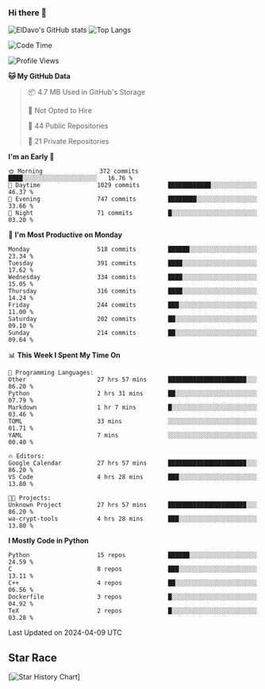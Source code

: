### Hi there 👋
![ElDavo's GitHub stats](https://github-readme-stats.vercel.app/api?username=ElDavoo&show_icons=true&theme=chartreuse-dark)
![Top Langs](https://github-readme-stats.vercel.app/api/top-langs/?username=ElDavoo&theme=chartreuse-dark&layout=compact)

<!--START_SECTION:waka-->
![Code Time](http://img.shields.io/badge/Code%20Time-1%2C188%20hrs%2019%20mins-blue)

![Profile Views](http://img.shields.io/badge/Profile%20Views-23-blue)

**🐱 My GitHub Data** 

> 📦 4.7 MB Used in GitHub's Storage 
 > 
> 🚫 Not Opted to Hire
 > 
> 📜 44 Public Repositories 
 > 
> 🔑 21 Private Repositories 
 > 
**I'm an Early 🐤** 

```text
🌞 Morning                372 commits         ████░░░░░░░░░░░░░░░░░░░░░   16.76 % 
🌆 Daytime                1029 commits        ████████████░░░░░░░░░░░░░   46.37 % 
🌃 Evening                747 commits         ████████░░░░░░░░░░░░░░░░░   33.66 % 
🌙 Night                  71 commits          █░░░░░░░░░░░░░░░░░░░░░░░░   03.20 % 
```
📅 **I'm Most Productive on Monday** 

```text
Monday                   518 commits         ██████░░░░░░░░░░░░░░░░░░░   23.34 % 
Tuesday                  391 commits         ████░░░░░░░░░░░░░░░░░░░░░   17.62 % 
Wednesday                334 commits         ████░░░░░░░░░░░░░░░░░░░░░   15.05 % 
Thursday                 316 commits         ████░░░░░░░░░░░░░░░░░░░░░   14.24 % 
Friday                   244 commits         ███░░░░░░░░░░░░░░░░░░░░░░   11.00 % 
Saturday                 202 commits         ██░░░░░░░░░░░░░░░░░░░░░░░   09.10 % 
Sunday                   214 commits         ██░░░░░░░░░░░░░░░░░░░░░░░   09.64 % 
```


📊 **This Week I Spent My Time On** 

```text
💬 Programming Languages: 
Other                    27 hrs 57 mins      ██████████████████████░░░   86.20 % 
Python                   2 hrs 31 mins       ██░░░░░░░░░░░░░░░░░░░░░░░   07.79 % 
Markdown                 1 hr 7 mins         █░░░░░░░░░░░░░░░░░░░░░░░░   03.46 % 
TOML                     33 mins             ░░░░░░░░░░░░░░░░░░░░░░░░░   01.71 % 
YAML                     7 mins              ░░░░░░░░░░░░░░░░░░░░░░░░░   00.40 % 

🔥 Editors: 
Google Calendar          27 hrs 57 mins      ██████████████████████░░░   86.20 % 
VS Code                  4 hrs 28 mins       ███░░░░░░░░░░░░░░░░░░░░░░   13.80 % 

🐱‍💻 Projects: 
Unknown Project          27 hrs 57 mins      ██████████████████████░░░   86.20 % 
wa-crypt-tools           4 hrs 28 mins       ███░░░░░░░░░░░░░░░░░░░░░░   13.80 % 
```

**I Mostly Code in Python** 

```text
Python                   15 repos            ██████░░░░░░░░░░░░░░░░░░░   24.59 % 
C                        8 repos             ███░░░░░░░░░░░░░░░░░░░░░░   13.11 % 
C++                      4 repos             ██░░░░░░░░░░░░░░░░░░░░░░░   06.56 % 
Dockerfile               3 repos             █░░░░░░░░░░░░░░░░░░░░░░░░   04.92 % 
TeX                      2 repos             █░░░░░░░░░░░░░░░░░░░░░░░░   03.28 % 
```




 Last Updated on 2024-04-09 UTC
<!--END_SECTION:waka-->

## Star Race

[![Star History Chart](https://api.star-history.com/svg?repos=ElDavoo/WhatsApp-Crypt14-Crypt15-Decrypter,ElDavoo/TuringOS,EliteAndroidApps/WhatsApp-Crypt12-Decrypter,KnugiHK/Whatsapp-Chat-Exporter&type=Date)]
